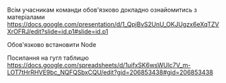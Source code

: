 Всім учасникам команди обов'язково докладно ознайомитись з матеріалами
https://docs.google.com/presentation/d/1_QpjBvS2UnU_OKJUgzx6eXqTZVXrOFRJ/edit?slide=id.p1#slide=id.p1

Обов'язково встановити Node

Посилання на гугл таблицю
https://docs.google.com/spreadsheets/d/1uifxSK6wsWUlc7V_m-LOT7tHrRHVE9bc_NQFQSbxCQU/edit?gid=206853438#gid=206853438
